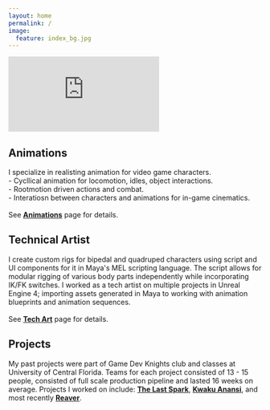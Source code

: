 ```yaml
---
layout: home
permalink: /
image:
  feature: index_bg.jpg
---
```


<iframe onload="this.width=screen.width;this.height=screen.height;" src="https://player.vimeo.com/video/326663097" frameborder="0" allow="accelerometer; autoplay; encrypted-media; gyroscope; picture-in-picture" allowfullscreen></iframe>

<div class="tiles">
  
  <div class="tile-medium">
    <h2 class="post-title">Animations</h2>
    <p class="post-excerpt">I specialize in realisting animation for video game characters. <br> 
    - Cycllical animation for locomotion, idles, object interactions. <br>
    - Rootmotion driven actions and combat. <br>
    - Interatiosn between characters and animations for in-game cinematics. <br>
    <br>
    See <strong><a href="http://umych.com/animations/">Animations</a></strong> page for details.</p>
  </div><!-- /.tile -->
  
  <div class="tile-medium">
    <h2 class="post-title">Technical Artist</h2>
    <p class="post-excerpt">I create custom rigs for bipedal and quadruped characters using script and UI components for it in Maya's MEL scripting language. The script allows for modular rigging of various body parts independently while incorporating IK/FK switches.
    I worked as a tech artist on multiple projects in Unreal Engine 4; importing assets generated in Maya to working with animation blueprints and animation sequences. <br>
    <br>
    See <strong><a href="http://umych.com/techart/">Tech Art</a></strong> page for details.</p>
  </div><!-- /.tile -->
  
  <div class="tile-medium">
    <h2 class="post-title">Projects</h2>
    <p class="post-excerpt">My past projects were part of Game Dev Knights club and classes at University of Central Florida. Teams for each project consisted of 13 - 15 people, consisted of full scale production pipeline and lasted 16 weeks on average. Projects I worked on include: <strong><a href="http://www.umych.com/projects/last-spark/">The Last Spark</a></strong>, <strong><a href="http://www.umych.com/projects/anansi/">Kwaku Anansi</a></strong>, and most recently <strong><a href="http://www.umych.com/projects/reaver/">Reaver</a></strong>.
  </div><!-- /.tile -->

</div><!-- /.tiles -->  

